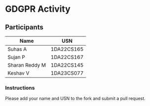 # GDGPR Activity

## Participants

| Name   | USN        |
|--------|------------|
| Suhas A| 1DA22CS165 |
| Sujan P| 1DA22CS167 |
| Sharan Reddy M| 1DA22CS145|
| Keshav V| 1DA23CS077 |


### Instructions
Please add your name and USN to the fork and submit a pull request.


